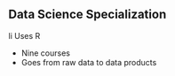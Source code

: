  
## Data Science Specialization 



li Uses R 
* Nine courses 
* Goes from raw data to data products
